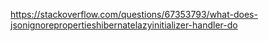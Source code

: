 https://stackoverflow.com/questions/67353793/what-does-jsonignorepropertieshibernatelazyinitializer-handler-do
